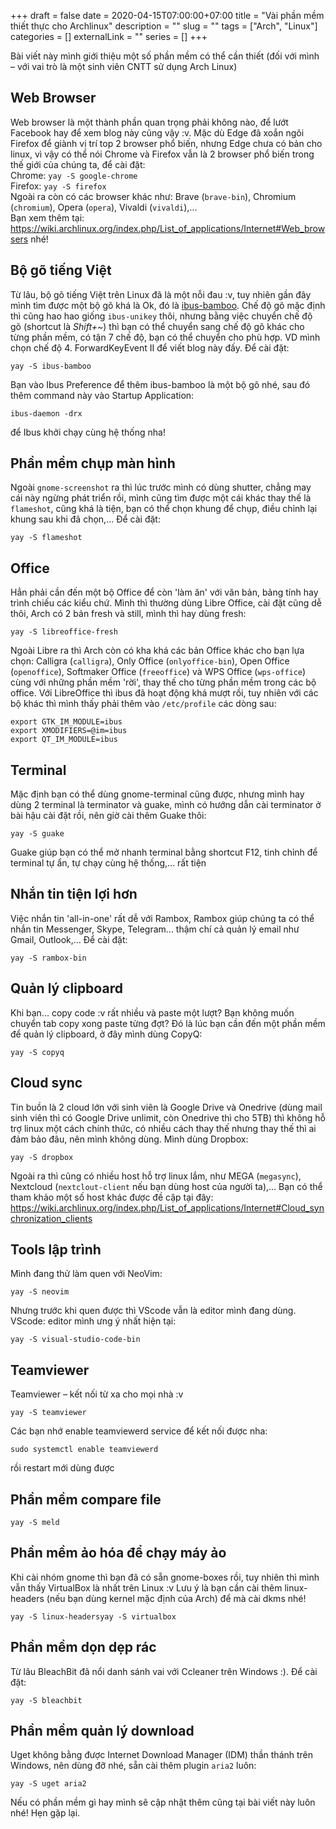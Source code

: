 +++ 
draft = false
date = 2020-04-15T07:00:00+07:00
title = "Vài phần mềm thiết thực cho Archlinux"
description = ""
slug = "" 
tags = ["Arch", "Linux"]
categories = []
externalLink = ""
series = []
+++

Bài viết này mình giới thiệu một số phần mềm có thể cần thiết (đối với mình – với vai trò là một sinh viên CNTT sử dụng Arch Linux)

## Web Browser

Web browser là một thành phần quan trọng phải không nào, để lướt Facebook hay để xem blog này cũng vậy :v. Mặc dù Edge đã xoắn ngôi Firefox để giành vị trí top 2 browser phổ biến, nhưng Edge chưa có bản cho linux, vì vậy có thể nói Chrome và Firefox vẫn là 2 browser phổ biến trong thế giới của chúng ta, để cài đặt:  
Chrome: `yay -S google-chrome`  
Firefox: `yay -S firefox`  
Ngoài ra còn có các browser khác như: Brave (`brave-bin`), Chromium (`chromium`), Opera (`opera`), Vivaldi (`vivaldi`),...  
Bạn xem thêm tại: https://wiki.archlinux.org/index.php/List_of_applications/Internet#Web_browsers nhé!

## Bộ gõ tiếng Việt

Từ lâu, bộ gõ tiếng Việt trên Linux đã là một nỗi đau :v, tuy nhiên gần đây mình tìm được một bộ gõ khá là Ok, đó là [ibus-bamboo](https://github.com/BambooEngine/ibus-bamboo). Chế độ gõ mặc định thì cũng hao hao giống `ibus-unikey` thôi, nhưng bằng việc chuyển chế độ gõ (shortcut là _Shift+~_) thì bạn có thể chuyển sang chế độ gõ khác cho từng phần mềm, có tận 7 chế độ, bạn có thể chuyển cho phù hợp. VD mình chọn chế độ 4. ForwardKeyEvent II để viết blog này đấy. Để cài đặt:

```shell
yay -S ibus-bamboo
```

Bạn vào Ibus Preference để thêm ibus-bamboo là một bộ gõ nhé, sau đó thêm command này vào Startup Application:

```shell
ibus-daemon -drx
```

để Ibus khởi chạy cùng hệ thống nha!

## Phần mềm chụp màn hình

Ngoài `gnome-screenshot` ra thì lúc trước mình có dùng shutter, chẳng may cái này ngừng phát triển rồi, mình cũng tìm được một cái khác thay thế là `flameshot`, cũng khá là tiện, bạn có thể chọn khung để chụp, điều chỉnh lại khung sau khi đã chọn,... Để cài đặt:

```shell
yay -S flameshot
```

## Office

Hẳn phải cần đến một bộ Office để còn 'làm ăn' với văn bản, bảng tính hay trình chiếu các kiểu chứ. Mình thì thường dùng Libre Office, cài đặt cũng dễ thôi, Arch có 2 bản fresh và still, mình thì hay dùng fresh:

```shell
yay -S libreoffice-fresh
```

Ngoài Libre ra thì Arch còn có kha khá các bản Office khác cho bạn lựa chọn: Calligra (`calligra`), Only Office (`onlyoffice-bin`), Open Office (`openoffice`), Softmaker Office (`freeoffice`) và WPS Office (`wps-office`) cùng với những phần mềm 'rời', thay thế cho từng phần mềm trong các bộ office. Với LibreOffice thì ibus đã hoạt động khá mượt rồi, tuy nhiên với các bộ khác thì mình thấy phải thêm vào `/etc/profile` các dòng sau:

```
export GTK_IM_MODULE=ibus
export XMODIFIERS=@im=ibus
export QT_IM_MODULE=ibus
```

## Terminal

Mặc định bạn có thể dùng gnome-terminal cũng được, nhưng mình hay dùng 2 terminal là terminator và guake, mình có hướng dẫn cài terminator ở bài hậu cài đặt rồi, nên giờ cài thêm Guake thôi:

```shell
yay -S guake
```

Guake giúp bạn có thể mở nhanh terminal bằng shortcut F12, tinh chỉnh để terminal tự ẩn, tự chạy cùng hệ thống,… rất tiện

## Nhắn tin tiện lợi hơn

Việc nhắn tin 'all-in-one' rất dễ với Rambox, Rambox giúp chúng ta có thể nhắn tin Messenger, Skype, Telegram... thậm chí cả quản lý email như Gmail, Outlook,... Để cài đặt:

```shell
yay -S rambox-bin
```

## Quản lý clipboard

Khi bạn... copy code :v rất nhiều và paste một lượt? Bạn không muốn chuyển tab copy xong paste từng đợt? Đó là lúc bạn cần đến một phần mềm để quản lý clipboard, ở đây mình dùng CopyQ:

```shell
yay -S copyq
```

## Cloud sync

Tin buồn là 2 cloud lớn với sinh viên là Google Drive và Onedrive (dùng mail sinh viên thì có Google Drive unlimit, còn Onedrive thì cho 5TB) thì không hỗ trợ linux một cách chính thức, có nhiều cách thay thế nhưng thay thế thì ai đảm bảo đâu, nên mình không dùng. Mình dùng Dropbox:

```shell
yay -S dropbox
```

Ngoài ra thì cũng có nhiều host hỗ trợ linux lắm, như MEGA (`megasync`), Nextcloud (`nextclout-client` nếu bạn dùng host của người ta),...
Bạn có thể tham khảo một số host khác được đề cập tại đây:
https://wiki.archlinux.org/index.php/List_of_applications/Internet#Cloud_synchronization_clients

## Tools lập trình

Mình đang thử làm quen với NeoVim:

```shell
yay -S neovim
```

Nhưng trước khi quen được thì VScode vẫn là editor mình đang dùng.
VScode: editor mình ưng ý nhất hiện tại:

```shell
yay -S visual-studio-code-bin
```

## Teamviewer

Teamviewer – kết nối từ xa cho mọi nhà :v

```shell
yay -S teamviewer
```

Các bạn nhớ enable teamviewerd service để kết nối được nha:

```shell
sudo systemctl enable teamviewerd
```

rồi restart mới dùng được

## Phần mềm compare file

```shell
yay -S meld
```

## Phần mềm ảo hóa để chạy máy ảo

Khi cài nhóm gnome thì bạn đã có sẵn gnome-boxes rồi, tuy nhiên thì mình vẫn thấy VirtualBox là nhất trên Linux :v Lưu ý là bạn cần cài thêm linux-headers (nếu bạn dùng kernel mặc định của Arch) để mà cài dkms nhé!

```shell
yay -S linux-headersyay -S virtualbox
```

## Phần mềm dọn dẹp rác

Từ lâu BleachBit đã nổi danh sánh vai với Ccleaner trên Windows :). Để cài đặt:

```shell
yay -S bleachbit
```

## Phần mềm quản lý download

Uget không bằng được Internet Download Manager (IDM) thần thánh trên Windows, nên dùng đỡ nhé, sẵn cài thêm plugin `aria2` luôn:

```shell
yay -S uget aria2
```

Nếu có phần mềm gì hay mình sẽ cập nhật thêm cũng tại bài viết này luôn nhé! Hẹn gặp lại.
